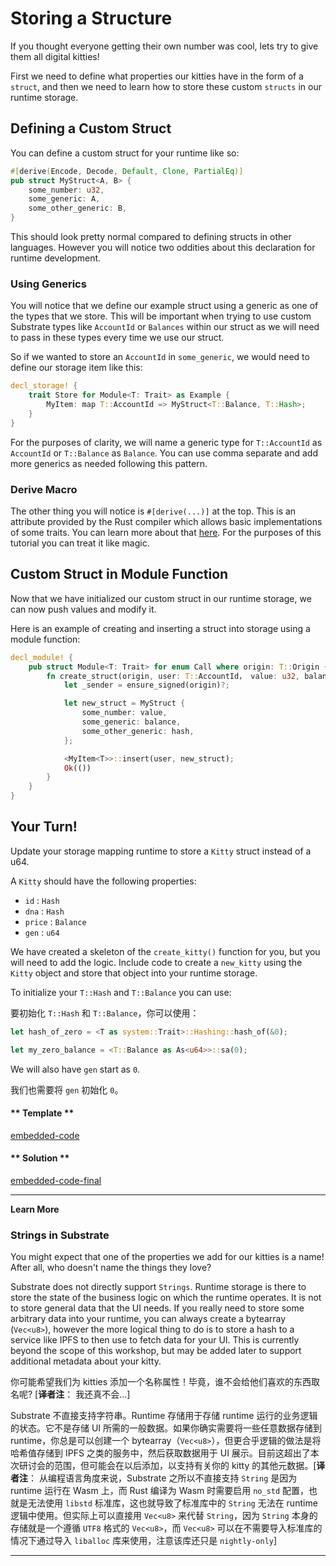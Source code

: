Storing a Structure
===

If you thought everyone getting their own number was cool, lets try to give them all digital kitties!

First we need to define what properties our kitties have in the form of a `struct`, and then we need to learn how to store these custom `structs` in our runtime storage.

## Defining a Custom Struct

You can define a custom struct for your runtime like so:

```rust
#[derive(Encode, Decode, Default, Clone, PartialEq)]
pub struct MyStruct<A, B> {
    some_number: u32,
    some_generic: A,
    some_other_generic: B,
}
```

This should look pretty normal compared to defining structs in other languages. However you will notice two oddities about this declaration for runtime development.

### Using Generics

You will notice that we define our example struct using a generic as one of the types that we store. This will be important when trying to use custom Substrate types like `AccountId` or `Balances` within our struct as we will need to pass in these types every time we use our struct.

So if we wanted to store an `AccountId` in `some_generic`, we would need to define our storage item like this:

```rust
decl_storage! {
    trait Store for Module<T: Trait> as Example {
        MyItem: map T::AccountId => MyStruct<T::Balance, T::Hash>;
    }
}
```

For the purposes of clarity, we will name a generic type for `T::AccountId` as `AccountId` or `T::Balance` as `Balance`. You can use comma separate and add more generics as needed following this pattern.

### Derive Macro

The other thing you will notice is `#[derive(...)]` at the top. This is an attribute provided by the Rust compiler which allows basic implementations of some traits. You can learn more about that [here](https://doc.rust-lang.org/rust-by-example/trait/derive.html). For the purposes of this tutorial you can treat it like magic.

## Custom Struct in Module Function

Now that we have initialized our custom struct in our runtime storage, we can now push values and modify it.

Here is an example of creating and inserting a struct into storage using a module function:

```rust
decl_module! {
    pub struct Module<T: Trait> for enum Call where origin: T::Origin {
        fn create_struct(origin, user: T::AccountId， value: u32, balance: T::Balance, hash: T::Hash) -> Result {
            let _sender = ensure_signed(origin)?;

            let new_struct = MyStruct {
                some_number: value,
                some_generic: balance,
                some_other_generic: hash,
            };

            <MyItem<T>>::insert(user, new_struct);
            Ok(())
        }
    }
}
```

## Your Turn!

Update your storage mapping runtime to store a `Kitty` struct instead of a u64.

A `Kitty` should have the following properties:

- `id` : `Hash`
- `dna` : `Hash`
- `price` : `Balance`
- `gen` : `u64`

We have created a skeleton of the `create_kitty()` function for you, but you will need to add the logic. Include code to create a `new_kitty` using the `Kitty` object and store that object into your runtime storage.

To initialize your `T::Hash` and `T::Balance` you can use:

要初始化 `T::Hash` 和 `T::Balance`，你可以使用：

```rust
let hash_of_zero = <T as system::Trait>::Hashing::hash_of(&0);

let my_zero_balance = <T::Balance as As<u64>>::sa(0);
```

We will also have `gen` start as `0`.

我们也需要将 `gen` 初始化 `0`。

<!-- tabs:start -->

#### ** Template **

[embedded-code](./assets/1.6-template.rs ':include :type=code embed-template')

#### ** Solution **

[embedded-code-final](./assets/1.6-finished-code.rs ':include :type=code embed-final')

<!-- tabs:end -->

---
**Learn More**

### Strings in Substrate

 You might expect that one of the properties we add for our kitties is a name! After all, who doesn't name the things they love?

Substrate does not directly support `Strings`. Runtime storage is there to store the state of the business logic on which the runtime operates. It is not to store general data that the UI needs. If you really need to store some arbitrary data into your runtime, you can always create a bytearray (`Vec<u8>`), however the more logical thing to do is to store a hash to a service like IPFS to then use to fetch data for your UI. This is currently beyond the scope of this workshop, but may be added later to support additional metadata about your kitty.

你可能希望我们为 kitties 添加一个名称属性！毕竟，谁不会给他们喜欢的东西取名呢? [**译者注**： 我还真不会...]

Substrate 不直接支持字符串。Runtime 存储用于存储 runtime 运行的业务逻辑的状态。它不是存储 UI 所需的一般数据。如果你确实需要将一些任意数据存储到 runtime，你总是可以创建一个 bytearray（`Vec<u8>`），但更合乎逻辑的做法是将哈希值存储到 IPFS 之类的服务中，然后获取数据用于 UI 展示。目前这超出了本次研讨会的范围，但可能会在以后添加，以支持有关你的 kitty 的其他元数据。[**译者注**： 从编程语言角度来说，Substrate 之所以不直接支持 `String` 是因为 runtime 运行在 Wasm 上，而 Rust 编译为 Wasm 时需要启用 `no_std` 配置，也就是无法使用 `libstd` 标准库，这也就导致了标准库中的 `String` 无法在 runtime 逻辑中使用。但实际上可以直接用 `Vec<u8>` 来代替 `String`，因为 `String` 本身的存储就是一个遵循 `UTF8` 格式的 `Vec<u8>`，而 `Vec<u8>` 可以在不需要导入标准库的情况下通过导入 `liballoc` 库来使用，注意该库还只是 `nightly-only`]

---

